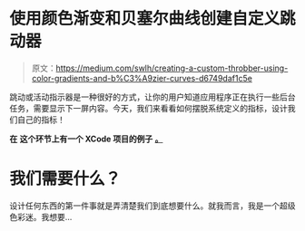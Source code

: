 # 使用颜色渐变和贝塞尔曲线创建自定义跳动器

> 原文：<https://medium.com/swlh/creating-a-custom-throbber-using-color-gradients-and-b%C3%A9zier-curves-d6749daf1c5e>

跳动或活动指示器是一种很好的方式，让你的用户知道应用程序正在执行一些后台任务，需要显示下一屏内容。今天，我们来看看如何摆脱系统定义的指标，设计我们自己的指标！

**在** **这个环节上有一个 XCode 项目的例子** [**。**](https://github.com/JimmyMAndersson/CustomThrobber)

# 我们需要什么？

设计任何东西的第一件事就是弄清楚我们到底想要什么。就我而言，我是一个超级色彩迷。我想要…